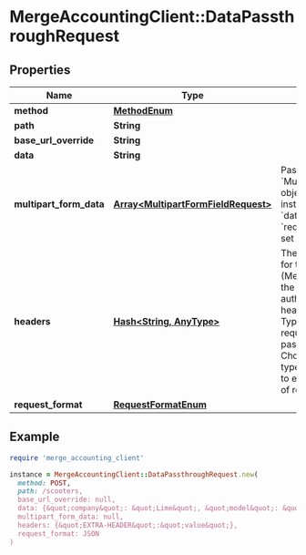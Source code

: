 # MergeAccountingClient::DataPassthroughRequest

## Properties

| Name | Type | Description | Notes |
| ---- | ---- | ----------- | ----- |
| **method** | [**MethodEnum**](MethodEnum.md) |  |  |
| **path** | **String** |  |  |
| **base_url_override** | **String** |  | [optional] |
| **data** | **String** |  | [optional] |
| **multipart_form_data** | [**Array&lt;MultipartFormFieldRequest&gt;**](MultipartFormFieldRequest.md) | Pass an array of &#x60;MultipartFormField&#x60; objects in here instead of using the &#x60;data&#x60; param if &#x60;request_format&#x60; is set to &#x60;MULTIPART&#x60;. | [optional] |
| **headers** | [**Hash&lt;String, AnyType&gt;**](AnyType.md) | The headers to use for the request (Merge will handle the account&#39;s authorization headers). &#x60;Content-Type&#x60; header is required for passthrough. Choose content type corresponding to expected format of receiving server. | [optional] |
| **request_format** | [**RequestFormatEnum**](RequestFormatEnum.md) |  | [optional] |

## Example

```ruby
require 'merge_accounting_client'

instance = MergeAccountingClient::DataPassthroughRequest.new(
  method: POST,
  path: /scooters,
  base_url_override: null,
  data: {&quot;company&quot;: &quot;Lime&quot;, &quot;model&quot;: &quot;Gen 2.5&quot;},
  multipart_form_data: null,
  headers: {&quot;EXTRA-HEADER&quot;:&quot;value&quot;},
  request_format: JSON
)
```

